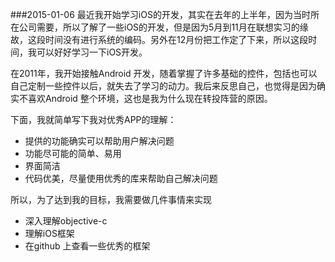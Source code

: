 ###2015-01-06
最近我开始学习iOS的开发，其实在去年的上半年，因为当时所在公司需要，所以了解了一些iOS的开发，但是因为5月到11月在联想实习的缘故，这段时间没有进行系统的编码。另外在12月份把工作定了下来，所以这段时间，我可以好好学习一下iOS开发。

在2011年，我开始接触Android 开发，随着掌握了许多基础的控件，包括也可以自己定制一些控件以后，就失去了学习的动力。我后来反思自己，也觉得是因为确实不喜欢Android 整个环境，这也是我为什么现在转投阵营的原因。

下面，我就简单写下我对优秀APP的理解：  
- 提供的功能确实可以帮助用户解决问题
- 功能尽可能的简单、易用
- 界面简洁
- 代码优美，尽量使用优秀的库来帮助自己解决问题

所以，为了达到我的目标，我需要做几件事情来实现
- 深入理解objective-c
- 理解iOS框架
- 在github 上查看一些优秀的框架